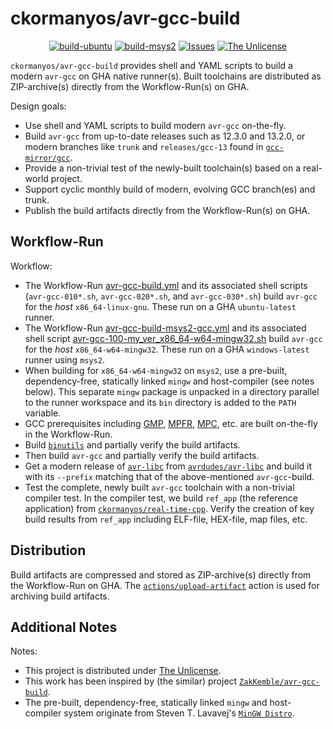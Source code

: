 ckormanyos/avr-gcc-build
==================

<p align="center">
    <a href="https://github.com/ckormanyos/avr-gcc-build/actions">
        <img src="https://github.com/ckormanyos/avr-gcc-build/actions/workflows/avr-gcc-build.yml/badge.svg" alt="build-ubuntu"></a>
    <a href="https://github.com/ckormanyos/avr-gcc-build/actions">
        <img src="https://github.com/ckormanyos/avr-gcc-build/actions/workflows/avr-gcc-build-msys2-gcc.yml/badge.svg" alt="build-msys2"></a>
    <a href="https://github.com/ckormanyos/avr-gcc-build/issues?q=is%3Aissue+is%3Aopen+sort%3Aupdated-desc">
        <img src="https://custom-icon-badges.herokuapp.com/github/issues-raw/ckormanyos/avr-gcc-build?logo=github" alt="Issues" /></a>
    <a href="https://github.com/ckormanyos/avr-gcc-build/blob/main/UNLICENSE">
        <img src="https://img.shields.io/badge/license-The Unlicense-blue.svg" alt="The Unlicense"></a>
</p>

`ckormanyos/avr-gcc-build` provides shell and YAML scripts to build a modern `avr-gcc`
on GHA native runner(s). Built toolchains are distributed as ZIP-archive(s)
directly from the Workflow-Run(s) on GHA.

Design goals:
  - Use shell and YAML scripts to build modern `avr-gcc` on-the-fly.
  - Build `avr-gcc` from up-to-date releases such as 12.3.0 and 13.2.0, or modern branches like `trunk` and `releases/gcc-13` found in [`gcc-mirror/gcc`](https://github.com/gcc-mirror/gcc).
  - Provide a non-trivial test of the newly-built toolchain(s) based on a real-world project.
  - Support cyclic monthly build of modern, evolving GCC branch(es) and trunk.
  - Publish the build artifacts directly from the Workflow-Run(s) on GHA.

## Workflow-Run

Workflow:
  - The Workflow-Run [avr-gcc-build.yml](./.github/workflows/avr-gcc-build.yml) and its associated shell scripts (`avr-gcc-010*.sh`, `avr-gcc-020*.sh`, and `avr-gcc-030*.sh`) build `avr-gcc` for the _host_ `x86_64-linux-gnu`. These run on a GHA `ubuntu-latest` runner.
  - The Workflow-Run [avr-gcc-build-msys2-gcc.yml](./.github/workflows/avr-gcc-build-msys2-gcc.yml) and its associated shell script [avr-gcc-100-my_ver_x86_64-w64-mingw32.sh](./avr-gcc-100-my_ver_x86_64-w64-mingw32.sh) build `avr-gcc` for the _host_ `x86_64-w64-mingw32`. These run on a GHA `windows-latest` runner using `msys2`.
  - When building for `x86_64-w64-mingw32` on `msys2`, use a pre-built, dependency-free, statically linked `mingw` and host-compiler (see notes below). This separate `mingw` package is unpacked in a directory parallel to the runner workspace and its `bin` directory is added to the `PATH` variable.
  - GCC prerequisites including [GMP](https://gmplib.org), [MPFR](https://www.mpfr.org), [MPC](https://www.multiprecision.org), etc. are built on-the-fly in the Workflow-Run.
  - Build [`binutils`](https://www.gnu.org/software/binutils) and partially verify the build artifacts.
  - Then build `avr-gcc` and partially verify the build artifacts.
  - Get a modern release of [`avr-libc`](https://github.com/avrdudes/avr-libc/tags) from [`avrdudes/avr-libc`](https://github.com/avrdudes/avr-libc) and build it with its `--prefix` matching that of the above-mentioned `avr-gcc`-build.
  - Test the complete, newly built `avr-gcc` toolchain with a non-trivial compiler test. In the compiler test, we build `ref_app` (the reference application) from [`ckormanyos/real-time-cpp`](https://github.com/ckormanyos). Verify the creation of key build results from `ref_app` including ELF-file, HEX-file, map files, etc.

## Distribution

Build artifacts are compressed and stored as ZIP-archive(s)
directly from the Workflow-Run on GHA.
The [`actions/upload-artifact`](https://github.com/actions/upload-artifact) action
is used for archiving build artifacts.

## Additional Notes

Notes:
  - This project is distributed under [The Unlicense](./UNLICENSE).
  - This work has been inspired by (the similar) project [`ZakKemble/avr-gcc-build`](https://github.com/ZakKemble/avr-gcc-build).
  - The pre-built, dependency-free, statically linked `mingw` and host-compiler system originate from Steven T. Lavavej's [`MinGW Distro`](https://nuwen.net/mingw.html).
